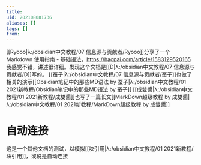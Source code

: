 ```yaml
---
title: 
uid: 202108081736
aliases: []
tags: []
from: 
---
```


[[Ryooo|λ:/obsidian中文教程/07 信息源与贡献者/Ryooo]]分享了一个Markdown 使用指南 - 基础语法，https://hacpai.com/article/1583129520165
我感觉不错，讲述很详细。发现这个文档是[[D|λ:/obsidian中文教程/07 信息源与贡献者/D]]写的。
[[蚕子|λ:/obsidian中文教程/07 信息源与贡献者/蚕子]]也做了相关的演示[[Obsidian笔记中的那些MD语法 by 蚕子|λ:/obsidian中文教程/01 2021新教程/Obsidian笔记中的那些MD语法 by 蚕子]]
[[成雙醬|λ:/obsidian中文教程/01 2021新教程/成雙醬]]也写了一篇长文[[MarkDown超级教程 by 成雙醬|λ:/obsidian中文教程/01 2021新教程/MarkDown超级教程 by 成雙醬]]

# 自动连接
这是一个其他文档的测试，以模拟[[块引用|λ:/obsidian中文教程/01 2021新教程/块引用]]，或说是自动连接